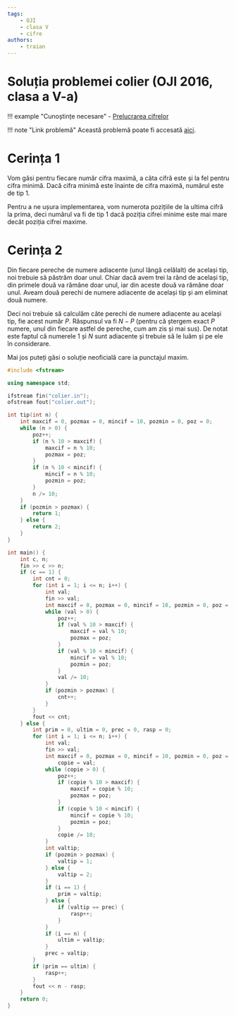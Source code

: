 ```yaml
---
tags:
    - OJI
    - clasa V
    - cifre
authors:
    - traian
---
```


# Soluția problemei colier (OJI 2016, clasa a V-a)

!!! example "Cunoștințe necesare"
    - [Prelucrarea cifrelor](../../../../usor/digits-manipulation.md)


!!! note "Link problemă"
    Această problemă poate fi accesată [aici](https://kilonova.ro/problems/866/). 

# Cerința 1

Vom găsi pentru fiecare număr cifra maximă, a câta cifră este și la fel pentru cifra minimă. Dacă cifra minimă este înainte de cifra maximă, numărul este de tip 1.

Pentru a ne ușura implementarea, vom numerota pozițiile de la ultima cifră la prima, deci numărul va fi de tip 1 dacă poziția cifrei minime este mai mare decât poziția cifrei maxime.

# Cerința 2

Din fiecare pereche de numere adiacente (unul lângă celălalt) de același tip, noi trebuie să păstrăm doar unul. Chiar dacă avem trei la rând de același tip, din primele două va rămâne doar unul, iar din aceste două va rămâne doar unul. Aveam două perechi de numere adiacente de același tip și am eliminat două numere.

Deci noi trebuie să calculăm câte perechi de numere adiacente au același tip, fie acest număr $P$. Răspunsul va fi $N - P$ (pentru că ștergem exact $P$ numere, unul din fiecare astfel de pereche, cum am zis și mai sus). De notat este faptul că numerele $1$ și $N$ sunt adiacente și trebuie să le luăm și pe ele în considerare.

Mai jos puteți găsi o soluție neoficială care ia punctajul maxim.

```cpp
#include <fstream>

using namespace std;

ifstream fin("colier.in");
ofstream fout("colier.out");

int tip(int n) {
    int maxcif = 0, pozmax = 0, mincif = 10, pozmin = 0, poz = 0;
    while (n > 0) {
        poz++;
        if (n % 10 > maxcif) {
            maxcif = n % 10;
            pozmax = poz;
        }
        if (n % 10 < mincif) {
            mincif = n % 10;
            pozmin = poz;
        }
        n /= 10;
    }
    if (pozmin > pozmax) {
        return 1;
    } else {
        return 2;
    }
}

int main() {
    int c, n;
    fin >> c >> n;
    if (c == 1) {
        int cnt = 0;
        for (int i = 1; i <= n; i++) {
            int val;
            fin >> val;
            int maxcif = 0, pozmax = 0, mincif = 10, pozmin = 0, poz = 0;
            while (val > 0) {
                poz++;
                if (val % 10 > maxcif) {
                    maxcif = val % 10;
                    pozmax = poz;
                }
                if (val % 10 < mincif) {
                    mincif = val % 10;
                    pozmin = poz;
                }
                val /= 10;
            }
            if (pozmin > pozmax) {
                cnt++;
            }
        }
        fout << cnt;
    } else {
        int prim = 0, ultim = 0, prec = 0, rasp = 0;
        for (int i = 1; i <= n; i++) {
            int val;
            fin >> val;
            int maxcif = 0, pozmax = 0, mincif = 10, pozmin = 0, poz = 0,
                copie = val;
            while (copie > 0) {
                poz++;
                if (copie % 10 > maxcif) {
                    maxcif = copie % 10;
                    pozmax = poz;
                }
                if (copie % 10 < mincif) {
                    mincif = copie % 10;
                    pozmin = poz;
                }
                copie /= 10;
            }
            int valtip;
            if (pozmin > pozmax) {
                valtip = 1;
            } else {
                valtip = 2;
            }
            if (i == 1) {
                prim = valtip;
            } else {
                if (valtip == prec) {
                    rasp++;
                }
            }
            if (i == n) {
                ultim = valtip;
            }
            prec = valtip;
        }
        if (prim == ultim) {
            rasp++;
        }
        fout << n - rasp;
    }
    return 0;
}
```
